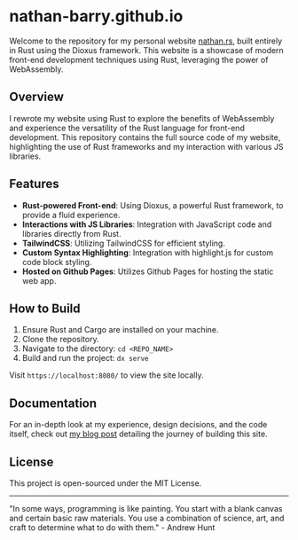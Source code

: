 # nathan-barry.github.io

Welcome to the repository for my personal website [nathan.rs](nathan.rs), built entirely in Rust using the Dioxus framework. This website is a showcase of modern front-end development techniques using Rust, leveraging the power of WebAssembly.

## Overview

I rewrote my website using Rust to explore the benefits of WebAssembly and experience the versatility of the Rust language for front-end development. This repository contains the full source code of my website, highlighting the use of Rust frameworks and my interaction with various JS libraries.

## Features

- **Rust-powered Front-end**: Using Dioxus, a powerful Rust framework, to provide a fluid experience.
- **Interactions with JS Libraries**: Integration with JavaScript code and libraries directly from Rust.
- **TailwindCSS**: Utilizing TailwindCSS for efficient styling.
- **Custom Syntax Highlighting**: Integration with highlight.js for custom code block styling.
- **Hosted on Github Pages**: Utilizes Github Pages for hosting the static web app.

## How to Build

1. Ensure Rust and Cargo are installed on your machine.
2. Clone the repository.
3. Navigate to the directory: `cd <REPO_NAME>`
4. Build and run the project: `dx serve`

Visit `https://localhost:8080/` to view the site locally.

## Documentation

For an in-depth look at my experience, design decisions, and the code itself, check out [my blog post](http://nathan.rs) detailing the journey of building this site.

## License

This project is open-sourced under the MIT License.

---

"In some ways, programming is like painting. You start with a blank canvas and certain basic raw materials. You use a combination of science, art, and craft to determine what to do with them." - Andrew Hunt
